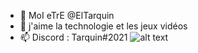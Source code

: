 - 👋 MoI eTrE @ElTarquin
- 👀 j'aime la technologie et les jeux vidéos 
- 📫 Discord : Tarquin#2021
![alt text](https://lh3.googleusercontent.com/vRBor_KMbBSRnh6XQm16X6kCczQgtF38va3DlQy2mL-mEMhxu5IlKN1SmJoFEcIC_hjGgfc=s149)
<!---
ElTarquin/ElTarquin is a ✨ special ✨ repository because its `README.md` (this file) appears on your GitHub profile.
You can click the Preview link to take a look at your changes.
--->
